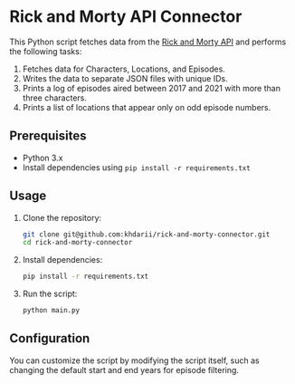 # Rick and Morty API Connector

This Python script fetches data from the [Rick and Morty API](https://rickandmortyapi.com/) and performs the following tasks:

1. Fetches data for Characters, Locations, and Episodes.
2. Writes the data to separate JSON files with unique IDs.
3. Prints a log of episodes aired between 2017 and 2021 with more than three characters.
4. Prints a list of locations that appear only on odd episode numbers.

## Prerequisites

- Python 3.x
- Install dependencies using `pip install -r requirements.txt`

## Usage

1. Clone the repository:

   ```bash
   git clone git@github.com:khdarii/rick-and-morty-connector.git
   cd rick-and-morty-connector
   ```

2. Install dependencies:

   ```bash
   pip install -r requirements.txt
   ```

3. Run the script:

   ```bash
   python main.py
   ```

## Configuration

You can customize the script by modifying the script itself, such as changing the default start and end years for episode filtering.
